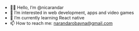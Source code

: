 - 🙋‍♂️ Hello, I’m @nicarandar
- 👀 I’m interested in web development, apps and video games
- 🌱 I’m currently learning React native
- 📫 How to reach me: narandarobayna@gmail.com

<!---
nicarandar/nicarandar is a ✨ special ✨ repository because its `README.md` (this file) appears on your GitHub profile.
You can click the Preview link to take a look at your changes.
--->
